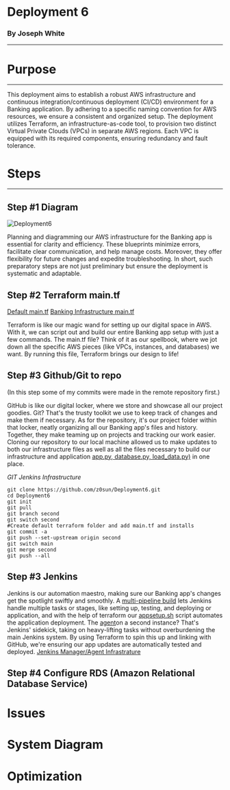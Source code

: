 # Deployment 6
### By Joseph White 

----------

# Purpose
----
This deployment aims to establish a robust AWS infrastructure and continuous integration/continuous deployment (CI/CD) environment for a Banking application. By adhering to a specific naming convention for AWS resources, we ensure a consistent and organized setup. The deployment utilizes Terraform, an infrastructure-as-code tool, to provision two distinct Virtual Private Clouds (VPCs) in separate AWS regions. Each VPC is equipped with its required components, ensuring redundancy and fault tolerance.

# Steps
----

## Step #1 Diagram

![Deployment6](https://github.com/z0sun/Deployment6/assets/135557197/c00cb983-a534-471e-a091-fd648440f251)

Planning and diagramming our AWS infrastructure for the Banking app is essential for clarity and efficiency. These blueprints minimize errors, facilitate clear communication, and help manage costs. Moreover, they offer flexibility for future changes and expedite troubleshooting. In short, such preparatory steps are not just preliminary but ensure the deployment is systematic and adaptable.

## Step #2 Terraform main.tf
[Default main.tf](https://github.com/z0sun/Deployment6/blob/main/defaultTerraform/main.tf)
[Banking Infrastructure main.tf](https://github.com/z0sun/Deployment6/blob/main/initTerraform/main.tf)

Terraform is like our magic wand for setting up our digital space in AWS. With it, we can script out and build our entire Banking app setup with just a few commands. The main.tf file? Think of it as our spellbook, where we jot down all the specific AWS pieces (like VPCs, instances, and databases) we want. By running this file, Terraform brings our design to life!


## Step #3 Github/Git to repo
(In this step some of my commits were made in the remote repository first.)

GitHub is like our digital locker, where we store and showcase all our project goodies. Git? That's the trusty toolkit we use to keep track of changes and make them if necessary. As for the repository, it's our project folder within that locker, neatly organizing all our Banking app's files and history. Together, they make teaming up on projects and tracking our work easier. Cloning our repository to our local machine allowed us to make updates to both our infrastructure files as well as all the files necessary to build our infrastructure and application [app.py, database.py, load_data.py)](https://github.com/z0sun/Deployment6/blob/main/Screen%20Shot%202023-10-30%20at%201.44.09%20AM.png) in one place.  

*GIT Jenkins Infrastructure*
```
git clone https://github.com/z0sun/Deployment6.git
cd Deployment6
git init
git pull
git branch second 
git switch second
#Create default terraform folder and add main.tf and installs
git commit -a 
git push --set-upstream origin second
git switch main
git merge second
git push --all
```

## Step #3 Jenkins

Jenkins is our automation maestro, making sure our Banking app's changes get the spotlight swiftly and smoothly. A [multi-pipeline build](https://github.com/z0sun/Deployment6/blob/main/Screen%20Shot%202023-10-30%20at%201.41.51%20AM.png) lets Jenkins handle multiple tasks or stages, like setting up, testing, and deploying or application, and with the help of terraform our [appsetup.sh](https://github.com/z0sun/Deployment6/blob/main/initTerraform/appsetup.sh) script automates the application deployment. The [agent](https://github.com/z0sun/Deployment6/blob/main/Screen%20Shot%202023-10-30%20at%201.42.33%20AM.png)on a second instance? That's Jenkins' sidekick, taking on heavy-lifting tasks without overburdening the main Jenkins system. By using Terraform to spin this up and linking with GitHub, we're ensuring our app updates are automatically tested and deployed. [Jenkins Manager/Agent Infrastrature](https://github.com/z0sun/Deployment6/blob/main/defaultTerraform/main.tf)

## Step #4 Configure RDS (Amazon Relational Database Service)

# Issues 

# System Diagram 

# Optimization
